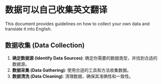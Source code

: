 # 数据可以自己收集英文翻译

This document provides guidelines on how to collect your own data and translate it into English.

## 数据收集 (Data Collection)

1. **确定数据源 (Identify Data Sources)**: 确定你需要的数据类型，并找到合适的数据源。
2. **数据采集 (Data Gathering)**: 使用合适的工具和方法收集数据。
3. **数据清洗 (Data Cleaning)**: 清理数据，确保其准确性和一致性。

